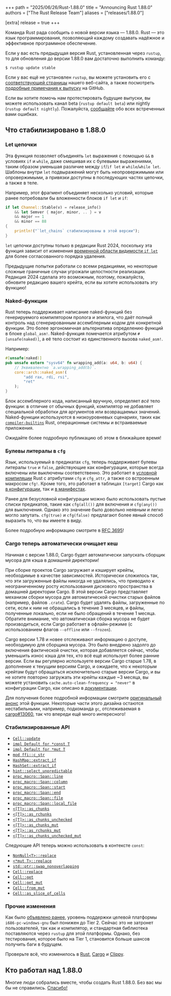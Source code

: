 +++ path = "2025/06/26/Rust-1.88.0" title = "Announcing Rust 1.88.0" authors = ["The Rust Release Team"] aliases = ["releases/1.88.0"]

[extra] release = true +++

Команда Rust рада сообщить о новой версии языка — 1.88.0. Rust — это язык программирования, позволяющий каждому создавать надёжное и эффективное программное обеспечение.

Если у вас есть предыдущая версия Rust, установленная через `rustup`, то для обновления до версии 1.88.0 вам достаточно выполнить команду:

```
$ rustup update stable
```

Если у вас ещё не установлен `rustup`, вы можете установить его с [соответствующей страницы](https://www.rust-lang.org/install.html) нашего веб-сайта, а также посмотреть [подробные примечания к выпуску](https://doc.rust-lang.org/stable/releases.html#version-1880-2025-06-26) на GitHub.

Если вы хотите помочь нам протестировать будущие выпуски, вы можете использовать канал beta (`rustup default beta`) или nightly (`rustup default nightly`). Пожалуйста, [сообщайте](https://github.com/rust-lang/rust/issues/new/choose) обо всех встреченных вами ошибках.

## Что стабилизировано в 1.88.0

### Let цепочки

Эта функция позволяет объединять `let` выражения с помощью `&&` в условиях `if` и `while`, даже смешивая их с булевыми выражениями, таким образом уменьшая различие между `if`/`if let` и `while`/`while let`. Шаблоны внутри `let` подвыражений могут быть неопровержимыми или опровержимыми, а привязки доступны в последующих частях цепочки, а также в теле.

Например, этот фрагмент объединяет несколько условий, которые ранее потребовали бы вложенности блоков `if let` и `if`:

```rust
if let Channel::Stable(v) = release_info()
    && let Semver { major, minor, .. } = v
    && major == 1
    && minor == 88
{
    println!("`let_chains` стабилизированы в этой версии");
}
```

`let` цепочки доступны только в редакции Rust 2024, поскольку эта функция зависит от изменения [временной области видимости `if let`](https://doc.rust-lang.org/edition-guide/rust-2024/temporary-if-let-scope.html) для более согласованного порядка удаления.

Предыдущие попытки работали со всеми редакциями, но некоторые сложные граничные случаи угрожали целостности реализации. Редакция 2024 сделала это возможным, поэтому, пожалуйста, обновите редакцию вашего крейта, если вы хотите использовать эту функцию!

### Naked-функции

Rust теперь поддерживает написание naked-функций без генерируемого компилятором пролога и эпилога, что даёт полный контроль над сгенерированным ассемблерным кодом для конкретной функции. Это более эргономичная альтернатива определению функций в блоке `global_asm!`. Naked-функция помечается атрибутом `#[unsafe(naked)]`, а её тело состоит из единственного вызова `naked_asm!`.

Например:

```rust
#[unsafe(naked)]
pub unsafe extern "sysv64" fn wrapping_add(a: u64, b: u64) {
    // Эквивалентно `a.wrapping_add(b)`.
    core::arch::naked_asm!(
        "add rax, rdi, rsi",
        "ret"
    );
}
```

Блок ассемблерного кода, написанный вручную, определяет *всё* тело функции: в отличие от обычных функций, компилятор не добавляет специальной обработки для аргументов или возвращаемых значений. Naked-функции используются в низкоуровневых сценариях, таких как [`compiler-builtins`](https://github.com/rust-lang/compiler-builtins) Rust, операционные системы и встраиваемые приложения.

Ожидайте более подробную публикацию об этом в ближайшее время!

### Булевы литералы в `cfg`

Язык, используемый в предикатах `cfg`, теперь поддерживает булевы литералы `true` и `false`, действующие как конфигурации, которые всегда включены или выключены соответственно. Это работает в [условной компиляции](https://doc.rust-lang.org/reference/conditional-compilation.html) Rust с атрибутами `cfg` и `cfg_attr`, а также со встроенным макросом `cfg!`. Кроме того, это работает в таблицах `[target]` Cargo как [в конфигурации](https://doc.rust-lang.org/cargo/reference/config.html#target), так и [в манифестах](https://doc.rust-lang.org/cargo/reference/specifying-dependencies.html#platform-specific-dependencies).

Ранее для безусловной конфигурации можно было использовать пустые списки предикатов, такие как `cfg(all())` для включения и `cfg(any())` для выключения. Однако это значение было довольно неявным и легко могло запутать. `cfg(true)` и `cfg(false)` предлагают более явный способ выразить то, что вы имеете в виду.

Более подробную информацию смотрите в [RFC 3695](https://rust-lang.github.io/rfcs/3695-cfg-boolean-literals.html)!

### Cargo теперь автоматически очищает кеш

Начиная с версии 1.88.0, Cargo будет автоматически запускать сборщик мусора для кэша в домашней директории!

При сборке проектов Cargo загружает и кэширует крейты, необходимые в качестве зависимостей. Исторически сложилось так, что эти загруженные файлы никогда не удалялись, что приводило к неограниченному росту использования дискового пространства в домашней директории Cargo. В этой версии Cargo представляет механизм сборки мусора для автоматической очистки старых файлов (например, файлов `.crate`). Cargo будет удалять файлы, загруженные по сети, если к ним не обращались в течение 3 месяцев, и файлы, полученные локально, если не было обращений в течение 1 месяца. Обратите внимание, что автоматическая сборка мусора не будет производиться, если Cargo работает в офлайн-режиме (с использованием флагов `--offline` или `--frozen`).

Cargo версии 1.78 и новее отслеживают информацию о доступе, необходимую для сборщика мусора. Это было внедрено задолго до включения фактической очистки, которая добавляется сейчас, чтобы уменьшить износ кэша для тех, кто всё ещё использует более ранние версии. Если вы регулярно используете версии Cargo старше 1.78, в дополнение к текущим версиям Cargo, и ожидаете, что к некоторым крейтам будут обращаться исключительно старые версии Cargo, и вы не хотите повторно загружать эти крейты каждые ~3 месяца, вы можете установить `cache.auto-clean-frequency = "never"` в конфигурации Cargo, как описано в [документации](https://doc.rust-lang.org/nightly/cargo/reference/config.html#cache).

Для получения более подробной информации смотрите [оригинальный анонс](https://blog.rust-lang.org/2023/12/11/cargo-cache-cleaning/) этой функции. Некоторые части этого дизайна остаются нестабильными, например, подкоманда `gc`, отслеживаемая в [cargo#13060](https://github.com/rust-lang/cargo/issues/13060), так что впереди ещё много интересного!

### Стабилизированные API

- [`Cell::update`](https://doc.rust-lang.org/stable/std/cell/struct.Cell.html#method.update)
- [`impl Default for *const T`](https://doc.rust-lang.org/stable/std/primitive.pointer.html#impl-Default-for-*const+T)
- [`impl Default for *mut T`](https://doc.rust-lang.org/stable/std/primitive.pointer.html#impl-Default-for-*mut+T)
- [`mod ffi::c_str`](https://doc.rust-lang.org/stable/std/ffi/c_str/index.html)
- [`HashMap::extract_if`](https://doc.rust-lang.org/stable/std/collections/struct.HashMap.html#method.extract_if)
- [`HashSet::extract_if`](https://doc.rust-lang.org/stable/std/collections/struct.HashSet.html#method.extract_if)
- [`hint::select_unpredictable`](https://doc.rust-lang.org/stable/std/hint/fn.select_unpredictable.html)
- [`proc_macro::Span::line`](https://doc.rust-lang.org/stable/proc_macro/struct.Span.html#method.line)
- [`proc_macro::Span::column`](https://doc.rust-lang.org/stable/proc_macro/struct.Span.html#method.column)
- [`proc_macro::Span::start`](https://doc.rust-lang.org/stable/proc_macro/struct.Span.html#method.start)
- [`proc_macro::Span::end`](https://doc.rust-lang.org/stable/proc_macro/struct.Span.html#method.end)
- [`proc_macro::Span::file`](https://doc.rust-lang.org/stable/proc_macro/struct.Span.html#method.file)
- [`proc_macro::Span::local_file`](https://doc.rust-lang.org/stable/proc_macro/struct.Span.html#method.local_file)
- [`<[T]>::as_chunks`](https://doc.rust-lang.org/stable/std/primitive.slice.html#method.as_chunks)
- [`<[T]>::as_rchunks`](https://doc.rust-lang.org/stable/std/primitive.slice.html#method.as_rchunks)
- [`<[T]>::as_chunks_unchecked`](https://doc.rust-lang.org/stable/std/primitive.slice.html#method.as_chunks_unchecked)
- [`<[T]>::as_chunks_mut`](https://doc.rust-lang.org/stable/std/primitive.slice.html#method.as_chunks_mut)
- [`<[T]>::as_rchunks_mut`](https://doc.rust-lang.org/stable/std/primitive.slice.html#method.as_rchunks_mut)
- [`<[T]>::as_chunks_unchecked_mut`](https://doc.rust-lang.org/stable/std/primitive.slice.html#method.as_chunks_unchecked_mut)

Следующие API теперь можно использовать в контексте <code>const</code>:

- [`NonNull<T>::replace`](https://doc.rust-lang.org/stable/std/ptr/struct.NonNull.html#method.replace)
- [`<*mut T>::replace`](https://doc.rust-lang.org/stable/std/primitive.pointer.html#method.replace)
- [`std::ptr::swap_nonoverlapping`](https://doc.rust-lang.org/stable/std/ptr/fn.swap_nonoverlapping.html)
- [`Cell::replace`](https://doc.rust-lang.org/stable/std/cell/struct.Cell.html#method.replace)
- [`Cell::get`](https://doc.rust-lang.org/stable/std/cell/struct.Cell.html#method.get)
- [`Cell::get_mut`](https://doc.rust-lang.org/stable/std/cell/struct.Cell.html#method.get_mut)
- [`Cell::from_mut`](https://doc.rust-lang.org/stable/std/cell/struct.Cell.html#method.from_mut)
- [`Cell::as_slice_of_cells`](https://doc.rust-lang.org/stable/std/cell/struct.Cell.html#method.as_slice_of_cells)

### Прочие изменения

Как было [объявлено ранее](https://blog.rust-lang.org/2025/05/26/demoting-i686-pc-windows-gnu/), уровень поддержки целевой платформы `i686-pc-windows-gnu`  был понижен до Tier 2. Сейчас это не затронет пользователей, так как и компилятор, и стандартная библиотека поставляются через `rustup` для этой платформы. Однако, без тестирования, которое было на Tier 1, становится больше шансов получить баги в будущем.

Проверьте всё, что изменилось в [Rust](https://github.com/rust-lang/rust/releases/tag/1.88.0), [Cargo](https://doc.rust-lang.org/nightly/cargo/CHANGELOG.html#cargo-188-2025-06-26) и [Clippy](https://github.com/rust-lang/rust-clippy/blob/master/CHANGELOG.md#rust-188).

## Кто работал над 1.88.0

Многие люди собрались вместе, чтобы создать Rust 1.88.0. Без вас мы бы не справились. [Спасибо!](https://thanks.rust-lang.org/rust/1.88.0/)
